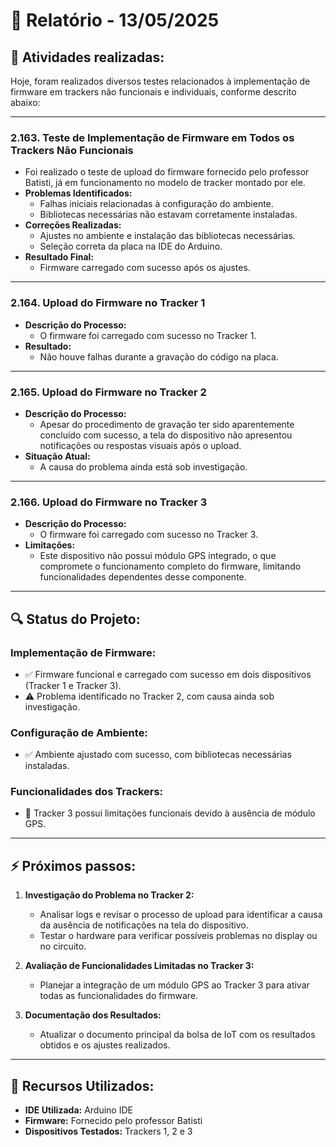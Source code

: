 # 📅 Relatório - 13/05/2025

## 📌 Atividades realizadas:
Hoje, foram realizados diversos testes relacionados à implementação de firmware em trackers não funcionais e individuais, conforme descrito abaixo:

---

### **2.163. Teste de Implementação de Firmware em Todos os Trackers Não Funcionais**
- Foi realizado o teste de upload do firmware fornecido pelo professor Batisti, já em funcionamento no modelo de tracker montado por ele.
- **Problemas Identificados:**
  - Falhas iniciais relacionadas à configuração do ambiente.
  - Bibliotecas necessárias não estavam corretamente instaladas.
- **Correções Realizadas:**
  - Ajustes no ambiente e instalação das bibliotecas necessárias.
  - Seleção correta da placa na IDE do Arduino.
- **Resultado Final:**
  - Firmware carregado com sucesso após os ajustes.

---

### **2.164. Upload do Firmware no Tracker 1**
- **Descrição do Processo:**
  - O firmware foi carregado com sucesso no Tracker 1.
- **Resultado:**
  - Não houve falhas durante a gravação do código na placa.

---

### **2.165. Upload do Firmware no Tracker 2**
- **Descrição do Processo:**
  - Apesar do procedimento de gravação ter sido aparentemente concluído com sucesso, a tela do dispositivo não apresentou notificações ou respostas visuais após o upload.
- **Situação Atual:**
  - A causa do problema ainda está sob investigação.

---

### **2.166. Upload do Firmware no Tracker 3**
- **Descrição do Processo:**
  - O firmware foi carregado com sucesso no Tracker 3.
- **Limitações:**
  - Este dispositivo não possui módulo GPS integrado, o que compromete o funcionamento completo do firmware, limitando funcionalidades dependentes desse componente.

---

## 🔍 Status do Projeto:
### Implementação de Firmware:
- ✅ Firmware funcional e carregado com sucesso em dois dispositivos (Tracker 1 e Tracker 3).
- ⚠️ Problema identificado no Tracker 2, com causa ainda sob investigação.

### Configuração de Ambiente:
- ✅ Ambiente ajustado com sucesso, com bibliotecas necessárias instaladas.

### Funcionalidades dos Trackers:
- 🚫 Tracker 3 possui limitações funcionais devido à ausência de módulo GPS.

---

## ⚡ Próximos passos:
1. **Investigação do Problema no Tracker 2:**
   - Analisar logs e revisar o processo de upload para identificar a causa da ausência de notificações na tela do dispositivo.
   - Testar o hardware para verificar possíveis problemas no display ou no circuito.

2. **Avaliação de Funcionalidades Limitadas no Tracker 3:**
   - Planejar a integração de um módulo GPS ao Tracker 3 para ativar todas as funcionalidades do firmware.

3. **Documentação dos Resultados:**
   - Atualizar o documento principal da bolsa de IoT com os resultados obtidos e os ajustes realizados.

---

## 🔗 Recursos Utilizados:
- **IDE Utilizada:** Arduino IDE
- **Firmware:** Fornecido pelo professor Batisti
- **Dispositivos Testados:** Trackers 1, 2 e 3